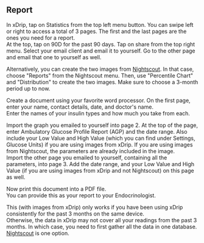 ## Report  
  
In xDrip, tap on Statistics from the top left menu button. You can swipe left or right to access a total of 3 pages. The first and the last pages are the ones you need for a report.  
At the top, tap on 90D for the past 90 days. Tap on share from the top right menu. Select your email client and email it to yourself. Go to the other page and email that one to yourself as well.  
  
Alternatively, you can create the two images from [Nightscout](./Nightscout.md).  In that case, choose "Reports" from the Nightscout menu.  Then, use "Percentile Chart" and "Distribution" to create the two images.  Make sure to choose a 3-month period up to now.   
  
Create a document using your favorite word processor. On the first page, enter your name, contact details, date, and doctor's name.  
Enter the names of your insulin types and how much you take from each.  
  
Import the graph you emailed to yourself into page 2. At the top of the page, enter Ambulatory Glucose Profile Report (AGP) and the date range. Also include your Low Value and High Value (which you can find under Settings, Glucose Units) if you are using images from xDrip.  If you are using images from Nightscout, the parameters are already included in the image.    
Import the other page you emailed to yourself, containing all the parameters, into page 3. Add the date range, and your Low Value and High Value (if you are using images from xDrip and not Nightscout) on this page as well.  
  
Now print this document into a PDF file.  
You can provide this as your report to your Endocrinologist.  
  
This (with images from xDrip) only works if you have been using xDrip consistently for the past 3 months on the same device.  
Otherwise, the data in xDrip may not cover all your readings from the past 3 months. In which case, you need to first gather all the data in one database. [Nightscout](./Nightscout.md) is one option.  
